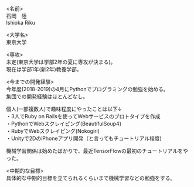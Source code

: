<名前>  
石岡　陸  
Ishioka Riku  
  
<大学名>  
東京大学  
  
<専攻>  
未定(東京大学は学部2年の夏に専攻が決まる)。  
現在は学部1年(新2年)教養学部。  
  
<今までの開発経験>  
今年度(2018-2019)の4月にPythonでプログラミングの勉強を始める。  
集団での開発経験はほとんどなし。  
  
個人(一部複数人)で趣味程度にやったことは以下↓  
・3人でRuby on Railsを使ってWebサービスのプロトタイプを作成  
・PythonでWebスクレイピング(BeautifulSoup4)  
・RubyでWebスクレイピング(Nokogiri)  
・Unityで2DのiPhoneアプリ開発（と言ってもチュートリアル程度)  
  
機械学習関係は始めたばかりで、最近TensorFlowの最初のチュートリアルをやった。  
  
<中期的な目標>  
具体的な中期的目標を立てられるくらいまで機械学習などの勉強をする。  
